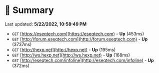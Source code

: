 # 📖 Summary
Last updated: **5/22/2022, 10:58:49 PM**

- `GET` [https://eseqtech.com](https://eseqtech.com) - **Up** (453ms)
- `GET` [http://forum.eseqtech.com](http://forum.eseqtech.com) - **Up** (3737ms)
- `GET` [http://hexp.net](http://hexp.net) - **Up** (195ms)
- `GET` [http://ws.hexp.net](http://ws.hexp.net) - **Up** (168ms)
- `GET` [http://eseqtech.com/infoline](http://eseqtech.com/infoline) - **Up** (372ms)
